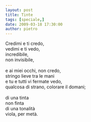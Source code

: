 ```yaml
---
layout: post
title: Tinte
tags: [speciale,]
date: 2009-03-18 17:30:00
author: pietro
---
```

Credimi e ti credo,<br/>vedimi e ti vedo,<br/>incredibile,<br/>non invisibile,<br/><br/>e ai miei occhi, non credo,<br/>stringo lieve tra le mani<br/>e tu e tutti vi fermate vedo,<br/>qualcosa di strano, colorare il domani;<br/><br/>di una tinta<br/>non finta<br/>di una tonalità<br/>viola, per metà.
